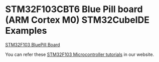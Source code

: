 # STM32F103CBT6 Blue Pill board (ARM Cortex M0) STM32CubeIDE Examples

[STM32F103 BluePill Board](https://chiptronicx.com/product/stm32f103c8t6-system-board-microcomputer-arm-core-board/)

You can refer these [STM32F103 Microcontroller tutorials](https://embetronicx.com/tag/cortex-m0/) in our website.